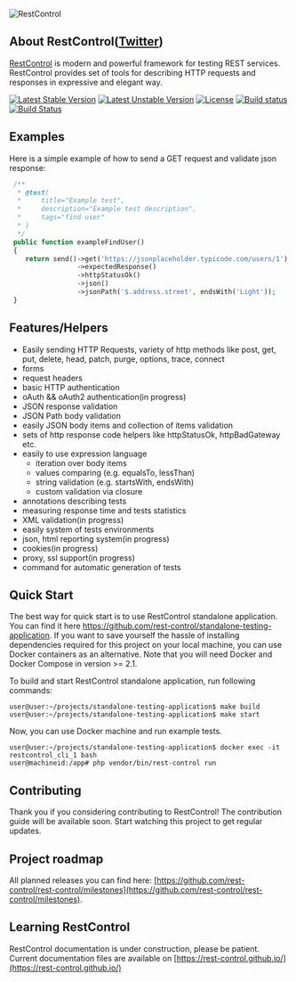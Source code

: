 ![RestControl](.github/rest-control.jpg)

About RestControl([Twitter](https://twitter.com/RestControl))
---
[RestControl](https://rest-control.github.io/) is modern and powerful framework for testing REST services. RestControl provides set of tools for describing HTTP requests and responses in expressive and elegant way.


[![Latest Stable Version](https://poser.pugx.org/rest-control/rest-control/v/stable)](https://packagist.org/packages/rest-control/rest-control)
[![Latest Unstable Version](https://poser.pugx.org/rest-control/rest-control/v/unstable)](https://packagist.org/packages/rest-control/rest-control)
[![License](https://poser.pugx.org/rest-control/rest-control/license)](https://packagist.org/packages/rest-control/rest-control)
[![Build status](https://ci.appveyor.com/api/projects/status/otm3svuo0nol0big?svg=true)](https://ci.appveyor.com/project/kamszel/rest-control)
[![Build Status](https://travis-ci.org/rest-control/rest-control.svg?branch=master)](https://travis-ci.org/rest-control/rest-control)

Examples
---

Here is a simple example of how to send a GET request and validate json response:

```php
 /**
  * @test(
  *     title="Example test",
  *     description="Example test description",
  *     tags="find user"
  * )
  */
 public function exampleFindUser()
 {
    return send()->get('https://jsonplaceholder.typicode.com/users/1')
                 ->expectedResponse()
                 ->httpStatusOk()
                 ->json()
                 ->jsonPath('$.address.street', endsWith('Light'));
 }
```

Features/Helpers
---
- Easily sending HTTP Requests, variety of http methods like post, get, put, delete, head, patch, purge, options, trace, connect 
- forms
- request headers
- basic HTTP authentication
- oAuth && oAuth2 authentication(in progress)
- JSON response validation
- JSON Path body validation
- easily JSON body items and collection of items validation
- sets of http response code helpers like httpStatusOk, httpBadGateway etc.
- easily to use expression language
    - iteration over body items
    - values comparing (e.g. equalsTo, lessThan)
    - string validation (e.g. startsWith, endsWith)
    - custom validation via closure
- annotations describing tests
- measuring response time and tests statistics
- XML validation(in progress)
- easily system of tests environments
- json, html reporting system(in progress)
- cookies(in progress)
- proxy, ssl support(in progress)
- command for automatic generation of tests

Quick Start
---

The best way for quick start is to use RestControl standalone application. You can find it here https://github.com/rest-control/standalone-testing-application. If you want to save yourself the hassle of installing dependencies required for this project on your local machine, you can use Docker containers as an alternative. Note that you will need Docker and Docker Compose in version >= 2.1.

To build and start RestControl standalone application, run following commands:

```
user@user:~/projects/standalone-testing-application$ make build
user@user:~/projects/standalone-testing-application$ make start
```
Now, you can use Docker machine and run example tests.

```
user@user:~/projects/standalone-testing-application$ docker exec -it restcontrol_cli_1 bash
user@machineid:/app# php vendor/bin/rest-control run
```

Contributing
---

Thank you if you considering contributing to RestControl! The contribution guide will be available soon. Start watching this project to get regular updates.

Project roadmap
---
All planned releases you can find here: [https://github.com/rest-control/rest-control/milestones](https://github.com/rest-control/rest-control/milestones).

Learning RestControl
---
RestControl documentation is under construction, please be patient. Current documentation files are available on [https://rest-control.github.io/](https://rest-control.github.io/)
